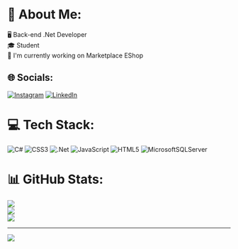 
# 💫 About Me:
🖥 Back-end .Net Developer<br>🎓 Student<br>🔨 I'm currently working on Marketplace EShop<br>

## 🌐 Socials:
[![Instagram](https://img.shields.io/badge/Instagram-%23E4405F.svg?logo=Instagram&logoColor=white)](https://instagram.com/Shayantohidii) [![LinkedIn](https://img.shields.io/badge/LinkedIn-%230077B5.svg?logo=linkedin&logoColor=white)](https://linkedin.com/in/shayan-tohidi) 

# 💻 Tech Stack:
![C#](https://img.shields.io/badge/c%23-%23239120.svg?style=flat&logo=c-sharp&logoColor=white) ![CSS3](https://img.shields.io/badge/css3-%231572B6.svg?style=flat&logo=css3&logoColor=white) ![.Net](https://img.shields.io/badge/.NET-5C2D91?style=flat&logo=.net&logoColor=white) ![JavaScript](https://img.shields.io/badge/javascript-%23323330.svg?style=flat&logo=javascript&logoColor=%23F7DF1E) ![HTML5](https://img.shields.io/badge/html5-%23E34F26.svg?style=flat&logo=html5&logoColor=white) ![MicrosoftSQLServer](https://img.shields.io/badge/Microsoft%20SQL%20Sever-CC2927?style=flat&logo=microsoft%20sql%20server&logoColor=white)
# 📊 GitHub Stats:
![](https://github-readme-stats.vercel.app/api?username=shayan182&theme=merko&hide_border=false&include_all_commits=false&count_private=false)<br/>
![](https://github-readme-streak-stats.herokuapp.com/?user=shayan182&theme=merko&hide_border=false)<br/>
![](https://github-readme-stats.vercel.app/api/top-langs/?username=shayan182&theme=merko&hide_border=false&include_all_commits=false&count_private=false&layout=compact)

---
[![](https://visitcount.itsvg.in/api?id=shayan182&icon=0&color=0)](https://visitcount.itsvg.in)

<!-- Proudly created with GPRM ( https://gprm.itsvg.in ) -->
